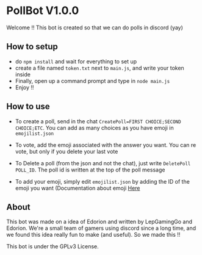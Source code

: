 # PollBot V1.0.0

Welcome !! This bot is created so that we can do polls in discord (yay)

## How to setup

 - do ```npm install``` and wait for everything to set up
 - create a file named ```token.txt``` next to ```main.js```, and write your token inside
 - Finally, open up a command prompt and type in ```node main.js```
 - Enjoy !!
 
 ## How to use
 
 - To create a poll, send in the chat ```CreatePoll=FIRST CHOICE;SECOND CHOICE;ETC```. You can add as many choices as you have emoji in ```emojilist.json```
 
 - To vote, add the emoji associated with the answer you want. You can re vote, but only if you delete your last vote

 - To Delete a poll (from the json and not the chat), just write ```DeletePoll POLL_ID```. The poll id is written at the top of the poll message
 
 - To add your emoji, simply edit ```emojilist.json``` by adding the ID of the emoji you want (Documentation about emoji [Here](https://discordapp.com/developers/docs/resources/emoji)
 
 ## About
 
 This bot was made on a idea of Edorion and written by LepGamingGo and Edorion. We're a small team of gamers using discord since a long time, and we found this idea really fun to make (and useful). So we made this !!
 
 This bot is under the GPLv3 License.
